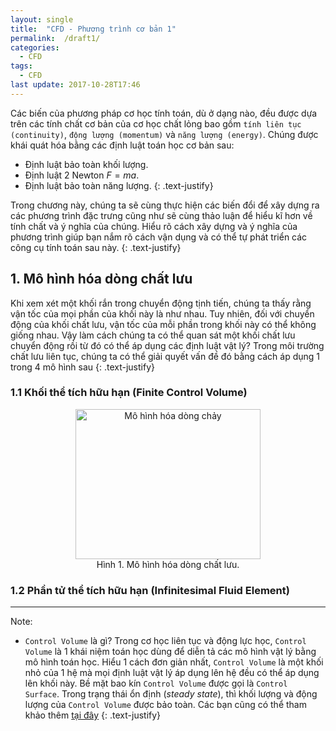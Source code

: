 ```yaml
---
layout: single
title:  "CFD - Phương trình cơ bản 1"
permalink:  /draft1/
categories: 
  - CFD
tags:
  - CFD
last update: 2017-10-28T17:46
---
```

Các biến của phương pháp cơ học tính toán, dù ở dạng nào, đều được dựa trên các tính chất cơ bản của cơ học chất lỏng bao gồm `tính liên tục (continuity)`, `động lượng (momentum)` và `năng lượng (energy)`. Chúng được khái quát hóa bằng các định luật toán học cơ bản sau:
  - Định luật bảo toàn khối lượng.
  - Định luật 2 Newton $F = ma$.
  - Định luật bảo toàn năng lượng.
{: .text-justify}

Trong chương này, chúng ta sẽ cùng thực hiện các biến đổi để xây dựng ra các phương trình đặc trưng cũng như sẽ cùng thảo luận để hiểu kĩ hơn về tính chất và ý nghĩa của chúng. Hiểu rõ cách xây dựng và ý nghĩa của phương trình giúp bạn nắm rõ cách vận dụng và có thể tự phát triển các công cụ tính toán sau này.
{: .text-justify}

## 1. Mô hình hóa dòng chất lưu

Khi xem xét một khối rắn trong chuyển động tịnh tiến, chúng ta thấy rằng vận tốc của mọi phần của khối này là như nhau. Tuy nhiên, đối với chuyển động của khối chất lưu, vận tốc của mỗi phần trong khối này có thể không giống nhau. Vậy làm cách chúng ta có thể quan sát một khối chất lưu chuyển động rồi từ đó có thể áp dụng các định luật vật lý? Trong môi trường chất lưu liên tục, chúng ta có thể giải quyết vấn đề đó bằng cách áp dụng 1 trong 4 mô hình sau
{: .text-justify}

### 1.1 Khối thể tích hữu hạn (Finite Control Volume)

<center>
  <figure>
    <img src="{{ site.url }}{{ site.baseurl }}/assets/images/CFD/Model_of_flow.png" alt="Mô hình hóa dòng chảy" width="296" height="240">
    <center><figcaption>Hình 1. Mô hình hóa dòng chất lưu.</figcaption></center>
  </figure>
</center>


### 1.2 Phần tử thể tích hữu hạn (Infinitesimal Fluid Element)


---
Note:
  - `Control Volume` là gì? Trong cơ học liên tục và động lực học, `Control Volume` là 1 khái niệm toán học dùng để diễn tả các mô hình vật lý bằng mô hình toán học. Hiểu 1 cách đơn giản nhất, `Control Volume` là một khối nhỏ của 1 hệ mà mọi định luật vật lý áp dụng lên hệ đều có thể áp dụng lên khối này. Bề mặt bao kín `Control Volume` được gọi là `Control Surface`. Trong trạng thái ổn định (*steady state*), thì khối lượng và động lượng của `Control Volume` được bảo toàn. Các bạn cũng có thể tham khảo thêm [tại đây](https://en.wikipedia.org/wiki/Control_volume)
  {: .text-justify}
